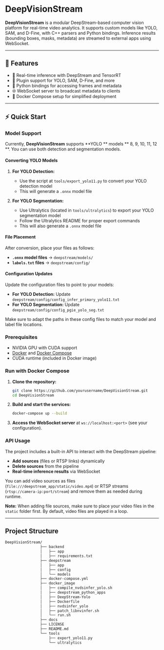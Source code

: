 # DeepVisionStream

**DeepVisionStream** is a modular DeepStream-based computer vision platform for real-time video analytics. It supports custom models like YOLO, SAM, and D-Fine, with C++ parsers and Python bindings. Inference results (bounding boxes, masks, metadata) are streamed to external apps using WebSocket.

---

## 🚀 Features

- 🎥 Real-time inference with DeepStream and TensorRT
- 🧩 Plugin support for YOLO, SAM, D-Fine, and more
- 🐍 Python bindings for accessing frames and metadata
- 🌐 WebSocket server to broadcast metadata to clients
- 🐳 Docker Compose setup for simplified deployment

---

## ⚡ Quick Start

### Model Support

Currently, **DeepVisionStream** supports **YOLO ** models ** 8, 9, 10, 11, 12 **. You can use both detection and segmentation models.

#### Converting YOLO Models

1. **For YOLO Detection:**
   - Use the script at `tools/export_yolo11.py` to convert your YOLO  detection model
   - This will generate a `.onnx` model file

2. **For YOLO Segmentation:**
   - Use Ultralytics (located in `tools/ultralytics`) to export your YOLO segmentation model
   - Follow the Ultralytics README for proper export commands
   - This will also generate a `.onnx` model file

#### File Placement

After conversion, place your files as follows:

- **`.onnx` model files** → `deepstream/models/`
- **`labels.txt` files** → `deepstream/config/`

#### Configuration Updates

Update the configuration files to point to your models:

- **For YOLO Detection:** Update `deepstream/config/config_infer_primary_yolo11.txt`
- **For YOLO Segmentation:** Update `deepstream/config/config_pgie_yolo_seg.txt`

Make sure to adapt the paths in these config files to match your model and label file locations.

### Prerequisites

- NVIDIA GPU with CUDA support
- [Docker](https://www.docker.com/) and [Docker Compose](https://docs.docker.com/compose/)
- CUDA runtime (included in Docker image)

### Run with Docker Compose

1. **Clone the repository:**
   ```bash
   git clone https://github.com/yourusername/DeepVisionStream.git
   cd DeepVisionStream
   ```
2. **Build and start the services:**
   ```bash
   docker-compose up --build
   ```
3. **Access the WebSocket server** at `ws://localhost:<port>` (see your configuration).

### API Usage

The project includes a built-in API to interact with the DeepStream pipeline:

- **Add sources** (files or RTSP links) dynamically
- **Delete sources** from the pipeline
- **Real-time inference results** via WebSocket

You can add video sources as files (`file:///deepstream_app/static/video.mp4`) or RTSP streams (`rtsp://camera-ip:port/stream`) and remove them as needed during runtime.

**Note:** When adding file sources, make sure to place your video files in the `static` folder first. By default, video files are played in a loop.

---

##  Project Structure

```bash
DeepVisionStream/
                ├── backend
                │   ├── app
                │   ├── requirements.txt
                ├── deepstream
                │   ├── app
                │   ├── config
                │   └── models
                ├── docker-compose.yml
                ├── docker_image
                │   ├── compile_nvdsinfer_yolo.sh
                │   ├── deepstream_python_apps
                │   ├── DeepStream-Yolo
                │   ├── Dockerfile
                │   ├── nvdsinfer_yolo
                │   ├── patch_libnvinfer.sh
                │   └── run.sh
                ├── docs
                ├── LICENSE
                ├── README.md
                └── tools
                    ├── export_yolo11.py
                    └── ultralytics

```

